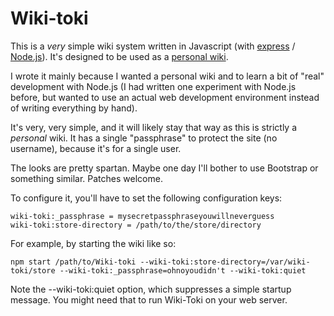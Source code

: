 Wiki-toki
=========

This is a _very_ simple wiki system written in Javascript (with
[express](http://expressjs.com/) /
[Node.js](http://nodejs.org/)). It's designed to be used as a
[personal wiki](http://en.wikipedia.org/wiki/Personal_wiki).

I wrote it mainly because I wanted a personal wiki and to learn a bit
of "real" development with Node.js (I had written one experiment with
Node.js before, but wanted to use an actual web development
environment instead of writing everything by hand).

It's very, very simple, and it will likely stay that way as this is
strictly a _personal_ wiki. It has a single "passphrase" to protect
the site (no username), because it's for a single user.

The looks are pretty spartan. Maybe one day I'll bother to use
Bootstrap or something similar. Patches welcome.

To configure it, you'll have to set the following configuration keys:

    wiki-toki:_passphrase = mysecretpassphraseyouwillneverguess
    wiki-toki:store-directory = /path/to/the/store/directory

For example, by starting the wiki like so:

    npm start /path/to/Wiki-toki --wiki-toki:store-directory=/var/wiki-toki/store --wiki-toki:_passphrase=ohnoyoudidn't --wiki-toki:quiet

Note the --wiki-toki:quiet option, which suppresses a simple startup
message. You might need that to run Wiki-Toki on your web server.
